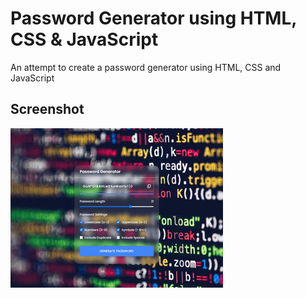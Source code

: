 
# Password Generator using HTML, CSS & JavaScript

An attempt to create a password generator using HTML, CSS and JavaScript
## Screenshot

<img src="https://github.com/therandomuser03/password-generator/blob/main/screenshot.png">

